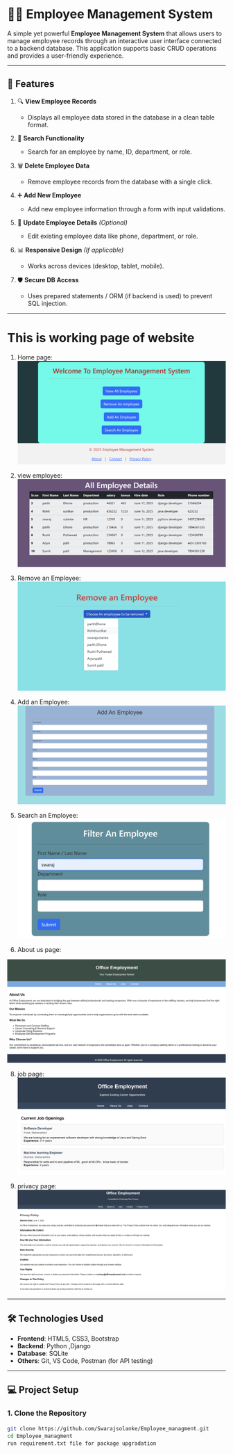 # 👨‍💼 Employee Management System

A simple yet powerful **Employee Management System** that allows users to manage employee records through an interactive user interface connected to a backend database. This application supports basic CRUD operations and provides a user-friendly experience.

---

## 📌 Features

1. 🔍 **View Employee Records**  
   - Displays all employee data stored in the database in a clean table format.

2. 🔎 **Search Functionality**  
   - Search for an employee by name, ID, department, or role.

3. 🗑️ **Delete Employee Data**  
   - Remove employee records from the database with a single click.

4. ➕ **Add New Employee**  
   - Add new employee information through a form with input validations.

5. 📝 **Update Employee Details** *(Optional)*  
   - Edit existing employee data like phone, department, or role.

6. 📊 **Responsive Design** *(If applicable)*  
   - Works across devices (desktop, tablet, mobile).

7. 🛡️ **Secure DB Access**  
   - Uses prepared statements / ORM (if backend is used) to prevent SQL injection.

---
# This is working page of website
1. Home page:
 ![home](employ_app/static/images/home.png)
2. view employee:
 ![view](employ_app/static/images/view.png)

3. Remove an Employee:
 ![remove](employ_app/static/images/remove.png)
4. Add an Employee:
![add](employ_app/static/images/add.png)
5. Search an Employee:
![search](employ_app/migrations/filter.png)

6. About us page:
  
![about](employ_app/static/images/about.png)

8. job page:
![job](employ_app/static/images/job.png)

9. privacy page:
![privacy](employ_app/static/images/privacy.png)

---
## 🛠️ Technologies Used


- **Frontend**: HTML5, CSS3,  Bootstrap
- **Backend**: Python ,Django
- **Database**:  SQLite 
- **Others**: Git, VS Code, Postman (for API testing)

---

## 💻 Project Setup

### 1. Clone the Repository
```bash
git clone https://github.com/Swarajsolanke/Employee_managment.git
cd Employee_managment
run requirement.txt file for package upgradation








